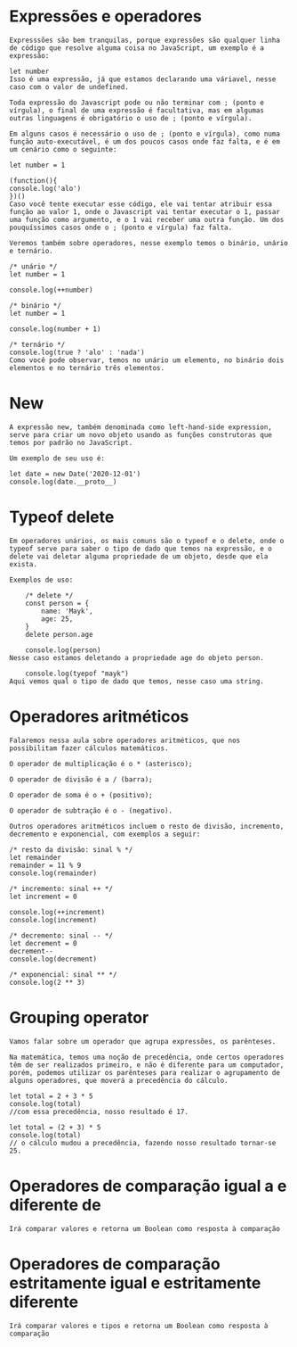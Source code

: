 # Expressões e operadores

    Expresssões são bem tranquilas, porque expressões são qualquer linha de código que resolve alguma coisa no JavaScript, um exemplo é a expressão:

    let number
    Isso é uma expressão, já que estamos declarando uma váriavel, nesse caso com o valor de undefined.

    Toda expressão do Javascript pode ou não terminar com ; (ponto e vírgula), o final de uma expressão é facultativa, mas em algumas outras linguagens é obrigatório o uso de ; (ponto e vírgula).

    Em alguns casos é necessário o uso de ; (ponto e vírgula), como numa função auto-executável, é um dos poucos casos onde faz falta, e é em um cenário como o seguinte:

    let number = 1

    (function(){
    console.log('alo')
    })()
    Caso você tente executar esse código, ele vai tentar atribuir essa função ao valor 1, onde o Javascript vai tentar executar o 1, passar uma função como argumento, e o 1 vai receber uma outra função. Um dos pouquíssimos casos onde o ; (ponto e vírgula) faz falta.

    Veremos também sobre operadores, nesse exemplo temos o binário, unário e ternário.

    /* unário */
    let number = 1

    console.log(++number)

    /* binário */
    let number = 1

    console.log(number + 1)

    /* ternário */
    console.log(true ? 'alo' : 'nada')
    Como você pode observar, temos no unário um elemento, no binário dois elementos e no ternário três elementos.

# New

    A expressão new, também denominada como left-hand-side expression, serve para criar um novo objeto usando as funções construtoras que temos por padrão no JavaScript.

    Um exemplo de seu uso é:

    let date = new Date('2020-12-01')
    console.log(date.__proto__)

# Typeof delete

    Em operadores unários, os mais comuns são o typeof e o delete, onde o typeof serve para saber o tipo de dado que temos na expressão, e o delete vai deletar alguma propriedade de um objeto, desde que ela exista.

    Exemplos de uso:

        /* delete */
        const person = {
            name: 'Mayk',
            age: 25,
        }
        delete person.age

        console.log(person)
    Nesse caso estamos deletando a propriedade age do objeto person.

        console.log(tyepof "mayk")
    Aqui vemos qual o tipo de dado que temos, nesse caso uma string.

# Operadores aritméticos

    Falaremos nessa aula sobre operadores aritméticos, que nos possibilitam fazer cálculos matemáticos.

    O operador de multiplicação é o * (asterisco);

    O operador de divisão é a / (barra);

    O operador de soma é o + (positivo);

    O operador de subtração é o - (negativo).

    Outros operadores aritméticos incluem o resto de divisão, incremento, decremento e exponencial, com exemplos a seguir:

    /* resto da divisão: sinal % */
    let remainder
    remainder = 11 % 9
    console.log(remainder)

    /* incremento: sinal ++ */
    let increment = 0

    console.log(++increment)
    console.log(increment)

    /* decremento: sinal -- */
    let decrement = 0
    decrement--
    console.log(decrement)

    /* exponencial: sinal ** */
    console.log(2 ** 3)

# Grouping operator

    Vamos falar sobre um operador que agrupa expressões, os parênteses.

    Na matemática, temos uma noção de precedência, onde certos operadores têm de ser realizados primeiro, e não é diferente para um computador, porém, podemos utilizar os parênteses para realizar o agrupamento de alguns operadores, que moverá a precedência do cálculo.

    let total = 2 + 3 * 5
    console.log(total)
    //com essa precedência, nosso resultado é 17.

    let total = (2 + 3) * 5
    console.log(total)
    // o cálculo mudou a precedência, fazendo nosso resultado tornar-se 25.

# Operadores de comparação igual a e diferente de

    Irá comparar valores e retorna um Boolean como resposta à comparação

# Operadores de comparação estritamente igual e estritamente diferente

    Irá comparar valores e tipos e retorna um Boolean como resposta à comparação